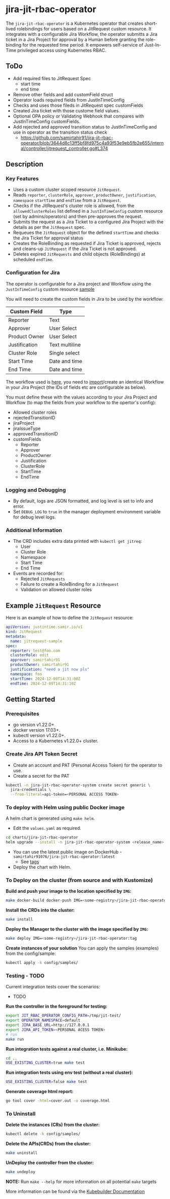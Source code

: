 # jira-jit-rbac-operator 

The `jira-jit-rbac-operator` is a Kubernetes operator that creates short-lived rolebindings for users based on a JitRequest custom resource. It integrates with a configurable Jira Workflow, the operator submitts a Jira ticket in a Jira Project for approval by a Human before granting the role-binding for the requested time period. It empowers self-service of Just-In-Time privileged access using Kubernetes RBAC.

## ToDo
- Add required files to JitRequest Spec
  - start time
  - end time
- Remove other fields and add customField struct
- Operator loads required fields from JustInTimeConfig
- Checks and uses those fileds in JitRequest spec customFields
- Created Jira ticket with those custome field values.
- Optional OPA policy or Validating Webhook that compares with JustInTimeConfig customFields.
- Add rejected and approved transition status to JustInTimeConfig and use in operator as the transition status check
  - https://github.com/samirtahir91/jira-jit-rbac-operator/blob/3644d8c13ff5bf8fd975c4a93f53e9eb5fb2e655/internal/controller/jitrequest_controller.go#L374

## Description

### Key Features
- Uses a custom cluster scoped resource `JitRequest`.
- Reads `reporter`, `clusterRole`, `approver`, `productOwner`, `justification`, `namespace` `startTime` and `endTime` from a `JitRequest`.
- Checks if the JitRequest's cluster role is allowed, from the `allowedClusterRoles` list defined in a `JustInTimeConfig` custom resource (set by admins/operators) and then pre-approves the request.
- Submits the request as a Jira Ticket to a configured Jira Project with the details as per the `JitRequest` spec.
- Requeues the `JitRequest` object for the defined `startTime` and checks the Jira Ticket for approval status
- Creates the RoleBinding as requested if Jira Ticket is approved, rejects and cleans-up `JitRequest` if the Jira Ticket is not approved.
- Deletes expired `JitRequests` and child objects (RoleBindings) at scheduled `endTime`.

### Configuration for Jira
The operator is configurable for a Jira project and Workflow using the `JustInTimeConfig` custom resource [sample](samples/jit-cfg.yaml)

You will need to create the custom fields in Jira to be used by the workflow:

| Custom Field  | Type           |
|---------------|----------------|
| Reporter      | Text           |
| Approver      | User Select    |
| Product Owner | User Select    |
| Justification | Text multiline |
| Cluster Role  | Single select  |
| Start Time    | Date and time  |
| End Time      | Date and time  |

The workflow used is [here](samples/workflow.xml), you need to [import](https://confluence.atlassian.com/display/ADMINJIRASERVER088/Using+XML+to+create+a+workflow)/create an identical Workflow in your Jira Project (the IDs of fields etc are configurable as below).

You must define these with the values according to your Jira Project and Workflow (to map the fields from your workflow to the opertor's config):
  - Allowed cluster roles
  - rejectedTransitionID
  - jiraProject
  - jiraIssueType
  - approvedTransitionID
  - customFields
      - Reporter
      - Approver
      - ProductOwner
      - Justification
      - ClusterRole
      - StartTime
      - EndTime

### Logging and Debugging
- By default, logs are JSON formatted, and log level is set to info and error.
- Set `DEBUG_LOG` to `true` in the manager deployment environment variable for debug level logs.

### Additional Information
- The CRD includes extra data printed with `kubectl get jitreq`:
  - User
  - Cluster Role
  - Namespace
  - Start Time
  - End Time
- Events are recorded for:
  - Rejected `JitRequests`
  - Failure to create a RoleBinding for a `JitRequest`
  - Validation on allowed cluster roles

## Example `JitRequest` Resource

Here is an example of how to define the `JitRequest` resource:

```yaml
apiVersion: justintime.samir.io/v1
kind: JitRequest
metadata:
  name: jitrequest-sample
spec:
  reporter: test@foo.com
  clusterRole: edit
  approver: samirtahir91
  productOwner: samirtahir91
  justification: "need a jit now pls"
  namespace: foo
  startTime: 2024-12-09T14:31:00Z
  endTime: 2024-12-09T14:31:10Z
```

## Getting Started

### Prerequisites
- go version v1.22.0+
- docker version 17.03+.
- kubectl version v1.22.0+.
- Access to a Kubernetes v1.22.0+ cluster.

### Create Jira API Token Secret
- Create an account and PAT (Personal Access Token) for the operator to use.
- Create a secret for the PAT
```sh
kubectl -n jira-jit-rbac-operator-system create secret generic \
  jira-credentials \
  --from-literal=api-token=<PERSONAL ACCESS TOKEN>
```

### To deploy with Helm using public Docker image
A helm chart is generated using `make helm`.
- Edit the `values.yaml` as required.
```sh
cd charts/jira-jit-rbac-operator
helm upgrade --install -n jira-jit-rbac-operator-system <release_name> . --create-namespace
```
- You can use the latest public image on DockerHub - `samirtahir91076/jira-jit-rbac-operator:latest`
  - See [tags](https://hub.docker.com/r/samirtahir91076/jira-jit-rbac-operator/tags) 
- Deploy the chart with Helm.

### To Deploy on the cluster (from source and with Kustomize)
**Build and push your image to the location specified by `IMG`:**

```sh
make docker-build docker-push IMG=<some-registry>/jira-jit-rbac-operator:tag
```

**Install the CRDs into the cluster:**

```sh
make install
```

**Deploy the Manager to the cluster with the image specified by `IMG`:**

```sh
make deploy IMG=<some-registry>/jira-jit-rbac-operator:tag
```

**Create instances of your solution**
You can apply the samples (examples) from the config/sample:

```sh
kubectl apply -k config/samples/
```

### Testing - TODO

Current integration tests cover the scenarios:
- TODO

**Run the controller in the foreground for testing:**
```sh
export JIT_RBAC_OPERATOR_CONFIG_PATH=/tmp/jit-test/
export OPERATOR_NAMESPACE=default
export JIRA_BASE_URL=http://127.0.0.1
export JIRA_API_TOKEN=<PERSONAL ACESS TOKEN>
# run
make run
```

**Run integration tests against a real cluster, i.e. Minikube:**
```sh
cd ..
USE_EXISTING_CLUSTER=true make test
```

**Run integration tests using env test (without a real cluster):**
```sh
USE_EXISTING_CLUSTER=false make test
```

**Generate coverage html report:**
```sh
go tool cover -html=cover.out -o coverage.html
```

### To Uninstall
**Delete the instances (CRs) from the cluster:**

```sh
kubectl delete -k config/samples/
```

**Delete the APIs(CRDs) from the cluster:**

```sh
make uninstall
```

**UnDeploy the controller from the cluster:**

```sh
make undeploy
```

**NOTE:** Run `make --help` for more information on all potential `make` targets

More information can be found via the [Kubebuilder Documentation](https://book.kubebuilder.io/introduction.html)
